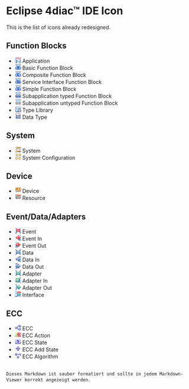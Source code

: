 # Eclipse 4diac™ IDE Icon


This is the list of icons already redesigned.

## Function Blocks

- ![Type Info](https://raw.githubusercontent.com/Meisterschulen-am-Ostbahnhof-Munchen/visual-programming-languages-docs/main/docs/4diac/figs/icons/application.png) Application
- ![Type Info](https://raw.githubusercontent.com/Meisterschulen-am-Ostbahnhof-Munchen/visual-programming-languages-docs/main/docs/4diac/figs/icons/basic_function_block.png) Basic Function Block
- ![Type Info](https://raw.githubusercontent.com/Meisterschulen-am-Ostbahnhof-Munchen/visual-programming-languages-docs/main/docs/4diac/figs/icons/composite_function_block.png) Composite Function Block
- ![Type Info](https://raw.githubusercontent.com/Meisterschulen-am-Ostbahnhof-Munchen/visual-programming-languages-docs/main/docs/4diac/figs/icons/service_interface_function_block.png) Service Interface Function Block
- ![Type Info](https://raw.githubusercontent.com/Meisterschulen-am-Ostbahnhof-Munchen/visual-programming-languages-docs/main/docs/4diac/figs/icons/simple_function_function_block.png) Simple Function Block
- ![Type Info](https://raw.githubusercontent.com/Meisterschulen-am-Ostbahnhof-Munchen/visual-programming-languages-docs/main/docs/4diac/figs/icons/subapplication_typed_function_block.png) Subapplication typed Function Block
- ![Type Info](https://raw.githubusercontent.com/Meisterschulen-am-Ostbahnhof-Munchen/visual-programming-languages-docs/main/docs/4diac/figs/icons/subapplication_untyped_function_block.png) Subapplication untyped Function Block
- ![Type Library](https://raw.githubusercontent.com/Meisterschulen-am-Ostbahnhof-Munchen/visual-programming-languages-docs/main/docs/4diac/figs/icons/fb_type_library.png) Type Library
- ![Type Info](https://raw.githubusercontent.com/Meisterschulen-am-Ostbahnhof-Munchen/visual-programming-languages-docs/main/docs/4diac/figs/icons/data_type.png) Data Type

## System

- ![Type Info](https://raw.githubusercontent.com/Meisterschulen-am-Ostbahnhof-Munchen/visual-programming-languages-docs/main/docs/4diac/figs/icons/system.png) System
- ![Type Info](https://raw.githubusercontent.com/Meisterschulen-am-Ostbahnhof-Munchen/visual-programming-languages-docs/main/docs/4diac/figs/icons/system_configuration.png) System Configuration

## Device

- ![Type Info](https://raw.githubusercontent.com/Meisterschulen-am-Ostbahnhof-Munchen/visual-programming-languages-docs/main/docs/4diac/figs/icons/device.png) Device
- ![Type Info](https://raw.githubusercontent.com/Meisterschulen-am-Ostbahnhof-Munchen/visual-programming-languages-docs/main/docs/4diac/figs/icons/resource.png) Resource

## Event/Data/Adapters

- ![Event](https://raw.githubusercontent.com/Meisterschulen-am-Ostbahnhof-Munchen/visual-programming-languages-docs/main/docs/4diac/figs/icons/event.png) Event
- ![Event In](https://raw.githubusercontent.com/Meisterschulen-am-Ostbahnhof-Munchen/visual-programming-languages-docs/main/docs/4diac/figs/icons/event_in.png) Event In
- ![Event Out](https://raw.githubusercontent.com/Meisterschulen-am-Ostbahnhof-Munchen/visual-programming-languages-docs/main/docs/4diac/figs/icons/event_out.png) Event Out
- ![Data](https://raw.githubusercontent.com/Meisterschulen-am-Ostbahnhof-Munchen/visual-programming-languages-docs/main/docs/4diac/figs/icons/data.png) Data
- ![Data In](https://raw.githubusercontent.com/Meisterschulen-am-Ostbahnhof-Munchen/visual-programming-languages-docs/main/docs/4diac/figs/icons/data_in.png) Data In
- ![Data Out](https://raw.githubusercontent.com/Meisterschulen-am-Ostbahnhof-Munchen/visual-programming-languages-docs/main/docs/4diac/figs/icons/data_out.png) Data Out
- ![Adapter](https://raw.githubusercontent.com/Meisterschulen-am-Ostbahnhof-Munchen/visual-programming-languages-docs/main/docs/4diac/figs/icons/adapter.png) Adapter
- ![Adapter In](https://raw.githubusercontent.com/Meisterschulen-am-Ostbahnhof-Munchen/visual-programming-languages-docs/main/docs/4diac/figs/icons/adapter_in.png) Adapter In
- ![Adapter Out](https://raw.githubusercontent.com/Meisterschulen-am-Ostbahnhof-Munchen/visual-programming-languages-docs/main/docs/4diac/figs/icons/adapter_out.png) Adapter Out
- ![Interface](https://raw.githubusercontent.com/Meisterschulen-am-Ostbahnhof-Munchen/visual-programming-languages-docs/main/docs/4diac/figs/icons/interface.png) Interface

## ECC

- ![ECC](https://raw.githubusercontent.com/Meisterschulen-am-Ostbahnhof-Munchen/visual-programming-languages-docs/main/docs/4diac/figs/icons/ecc.png) ECC
- ![ECC Action](https://raw.githubusercontent.com/Meisterschulen-am-Ostbahnhof-Munchen/visual-programming-languages-docs/main/docs/4diac/figs/icons/ecc_action.png) ECC Action
- ![ECC State](https://raw.githubusercontent.com/Meisterschulen-am-Ostbahnhof-Munchen/visual-programming-languages-docs/main/docs/4diac/figs/icons/ecc_state.png) ECC State
- ![ECC Add State](https://raw.githubusercontent.com/Meisterschulen-am-Ostbahnhof-Munchen/visual-programming-languages-docs/main/docs/4diac/figs/icons/ecc_add_state.png) ECC Add State
- ![ECC Algorithm](https://raw.githubusercontent.com/Meisterschulen-am-Ostbahnhof-Munchen/visual-programming-languages-docs/main/docs/4diac/figs/icons/ecc_algorithm.png) ECC Algorithm
```

Dieses Markdown ist sauber formatiert und sollte in jedem Markdown-Viewer korrekt angezeigt werden.
